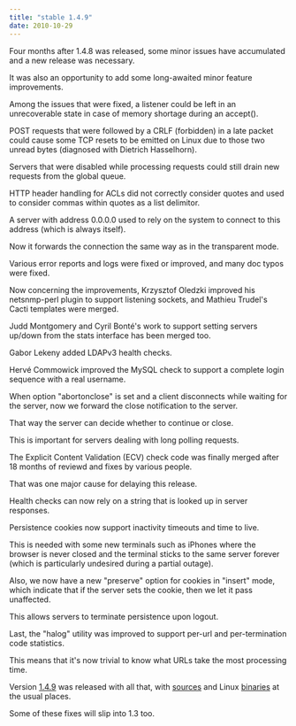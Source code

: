 ```yaml
---
title: "stable 1.4.9"
date: 2010-10-29
---
```

Four months after 1.4.8 was released, some minor issues have accumulated and a new release was necessary.

It was also an opportunity to add some long-awaited minor feature improvements.

Among the issues that were fixed, a listener could be left in an unrecoverable state in case of memory shortage during an accept().

POST requests that were followed by a CRLF (forbidden) in a late packet could cause some TCP resets to be emitted on Linux due to those two unread bytes (diagnosed with Dietrich Hasselhorn).

Servers that were disabled while processing requests could still drain new requests from the global queue.

HTTP header handling for ACLs did not correctly consider quotes and used to consider commas within quotes as a list delimitor.

A server with address 0.0.0.0 used to rely on the system to connect to this address (which is always itself).

Now it forwards the connection the same way as in the transparent mode.

Various error reports and logs were fixed or improved, and many doc typos were fixed.

Now concerning the improvements, Krzysztof Oledzki improved his netsnmp-perl plugin to support listening sockets, and Mathieu Trudel's Cacti templates were merged.

Judd Montgomery and Cyril Bonté's work to support setting servers up/down from the stats interface has been merged too.

Gabor Lekeny added LDAPv3 health checks.

Hervé Commowick improved the MySQL check to support a complete login sequence with a real username.

When option "abortonclose" is set and a client disconnects while waiting for the server, now we forward the close notification to the server.

That way the server can decide whether to continue or close.

This is important for servers dealing with long polling requests.

The Explicit Content Validation (ECV) check code was finally merged after 18 months of reviewd and fixes by various people.

That was one major cause for delaying this release.

Health checks can now rely on a string that is looked up in server responses.

Persistence cookies now support inactivity timeouts and time to live.

This is needed with some new terminals such as iPhones where the browser is never closed and the terminal sticks to the same server forever (which is particularly undesired during a partial outage).

Also, we now have a new "preserve" option for cookies in "insert" mode, which indicate that if the server sets the cookie, then we let it pass unaffected.

This allows servers to terminate persistence upon logout.

Last, the "halog" utility was improved to support per-url and per-termination code statistics.

This means that it's now trivial to know what URLs take the most processing time.

Version [1.4.9](/download/1.4/src/CHANGELOG) was released with all that, with [sources](/download/1.4/src/) and Linux [binaries](/download/1.4/bin/) at the usual places.

Some of these fixes will slip into 1.3 too.
